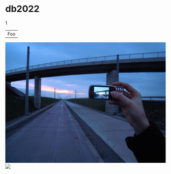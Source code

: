 # db2022
1
<table>
    <tr>
        <td>Foo</td>
    </tr>
</table>
<img src="pic.png">
<img src ="https://img.freepik.com/premium-vector/abstract-dynamic-blue-orange-background_67845-1390.jpg?w=2000">
